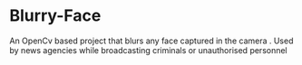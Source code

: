# Blurry-Face
An OpenCv based project that blurs any face captured in the camera . Used by news agencies while broadcasting criminals or unauthorised personnel
